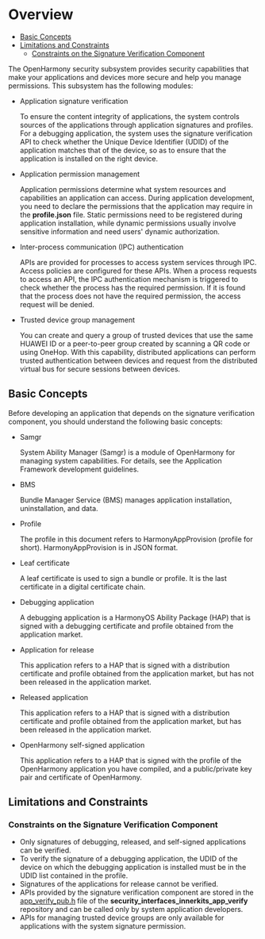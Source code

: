# Overview<a name="EN-US_TOPIC_0000001058831526"></a>

-   [Basic Concepts](#section175012297491)
-   [Limitations and Constraints](#section2029921310472)
    -   [Constraints on the Signature Verification Component](#section15466295372)


The OpenHarmony security subsystem provides security capabilities that make your applications and devices more secure and help you manage permissions. This subsystem has the following modules:

-   Application signature verification

    To ensure the content integrity of applications, the system controls sources of the applications through application signatures and profiles. For a debugging application, the system uses the signature verification API to check whether the Unique Device Identifier \(UDID\) of the application matches that of the device, so as to ensure that the application is installed on the right device.

-   Application permission management

    Application permissions determine what system resources and capabilities an application can access. During application development, you need to declare the permissions that the application may require in the  **profile.json**  file. Static permissions need to be registered during application installation, while dynamic permissions usually involve sensitive information and need users' dynamic authorization.

-   Inter-process communication \(IPC\) authentication

    APIs are provided for processes to access system services through IPC. Access policies are configured for these APIs. When a process requests to access an API, the IPC authentication mechanism is triggered to check whether the process has the required permission. If it is found that the process does not have the required permission, the access request will be denied.

-   Trusted device group management

    You can create and query a group of trusted devices that use the same HUAWEI ID or a peer-to-peer group created by scanning a QR code or using OneHop. With this capability, distributed applications can perform trusted authentication between devices and request from the distributed virtual bus for secure sessions between devices.


## Basic Concepts<a name="section175012297491"></a>

Before developing an application that depends on the signature verification component, you should understand the following basic concepts:

-   Samgr

    System Ability Manager \(Samgr\) is a module of OpenHarmony for managing system capabilities. For details, see the Application Framework development guidelines.


-   BMS

    Bundle Manager Service \(BMS\) manages application installation, uninstallation, and data.


-   Profile

    The profile in this document refers to HarmonyAppProvision \(profile for short\). HarmonyAppProvision is in JSON format.


-   Leaf certificate

    A leaf certificate is used to sign a bundle or profile. It is the last certificate in a digital certificate chain.


-   Debugging application

    A debugging application is a HarmonyOS Ability Package \(HAP\) that is signed with a debugging certificate and profile obtained from the application market.


-   Application for release

    This application refers to a HAP that is signed with a distribution certificate and profile obtained from the application market, but has not been released in the application market.


-   Released application

    This application refers to a HAP that is signed with a distribution certificate and profile obtained from the application market, but has been released in the application market.


-   OpenHarmony self-signed application

    This application refers to a HAP that is signed with the profile of the OpenHarmony application you have compiled, and a public/private key pair and certificate of OpenHarmony.


## Limitations and Constraints<a name="section2029921310472"></a>

### Constraints on the Signature Verification Component<a name="section15466295372"></a>

-   Only signatures of debugging, released, and self-signed applications can be verified.
-   To verify the signature of a debugging application, the UDID of the device on which the debugging application is installed must be in the UDID list contained in the profile.
-   Signatures of the applications for release cannot be verified.
-   APIs provided by the signature verification component are stored in the  [app\_verify\_pub.h](https://gitee.com/fork_ohos_wj/security_interfaces_innerkits_app_verify/blob/master/app_verify_pub.h)  file of the  **security\_interfaces\_innerkits\_app\_verify**  repository and can be called only by system application developers.
-   APIs for managing trusted device groups are only available for applications with the system signature permission.

